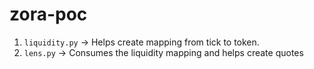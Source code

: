 # zora-poc

1. `liquidity.py` -> Helps create mapping from tick to token.
2. `lens.py` -> Consumes the liquidity mapping and helps create quotes
